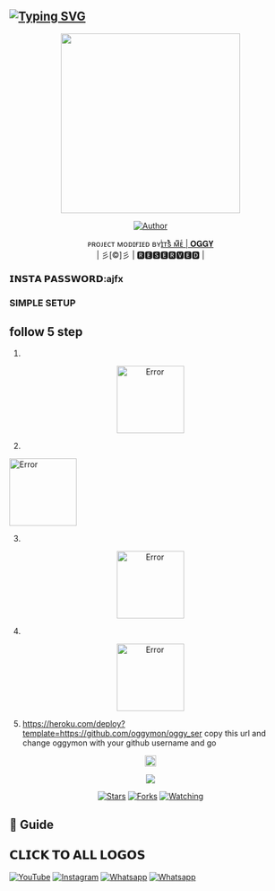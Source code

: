 ## [![Typing SVG](https://readme-typing-svg.herokuapp.com?font=Lemon+milk&color=F7000&lines=Welcome+to+oggyser+WA+Bot+repo;Created+by+jithuser;This+is+a+userbot+privet+and+public+bot;With+more+features)](https://git.io/typing-svg)
 
  <p align="center">
<span class="avatar"><img height='320' src=oggyser.jpg> </a></span> 
</p>
  <p align="center">
<a href="https://github.com/oggymon"><img title="Author" src="https://img.shields.io/badge/Owner-𝗔𝗝𝗙𝗫-Ajfx/Kaztroserv2?color=blue&style=for-the-badge&logo=whatsapp"></a>
</p>
<p align="center">
ᴘʀᴏᴊᴇᴄᴛ ᴍᴏᴅɪғɪᴇᴅ ʙʏ<a href="https://github.com/cyberchekuthan">ɪͥᴛͭsᷤ ᴍͫᴇͤ | 𝐎𝐆𝐆𝐘</a>
    <br>
       | 彡[©]彡 |
       🆁🅴🆂🅴🆁🆅🅴🅳 |
    <br> 
</p>

### 𝗜𝗡𝗦𝗧𝗔 𝗣𝗔𝗦𝗦𝗪𝗢𝗥𝗗:ajfx

### SIMPLE SETUP

## follow 5 step
1.
<p align="center">
<a href="https://github.com/signup/"><span class="avatar"><img height='120' src="./photo/Kaztroser-19.png" alt="Error"> </a></span>
 
2.
<a href="https://replit.com/@aj-fx/Kaztroser?v=1"><span class="avatar"><img height='120' src="./photo/Kaztroser-16.png" alt="Error"> </a></span>
  
3.
<p align="center">
 <a href="https://signup.heroku.com"><span class="avatar"><img height='120' src="./photo/Kaztroser-17.png" alt="Error"> </a></span>

4.
<p align="center">
 <a href="https://github.com/oggymon/oggy_ser/fork"><span class="avatar"><img height='120' src="./photo/Kaztroser-23.png" alt="Error"> </a></span>

5. https://heroku.com/deploy?template=https://github.com/oggymon/oggy_ser copy this url and change oggymon with your github username and go<br>


  <p align="center">
  <a href="httsp://github.com/oggymon/oggy_ser">
   <p align="center">
<a href="https://github.com/oggymon/oggy_ser/blob/master/plugins/README.md"><span class="avatar"><img height='20' src="https://komarev.com/ghpvc/?username=oggymon&label=Profile%20views&color=ff69b4&label=Profile+Views&style=plastic" alt="Error"> </a></span>
<a href="https://github.com/oggymon/followers">
  <p align="center">
<img src="https://img.shields.io/github/repo-size/oggymon/oggy_ser?color=green&label=Repo%20total%20size&style=plastic">
<p align="center">
<a href="https://github.com/oggymon/followers"
<img title="Followers" src="https://img.shields.io/github/followers/oggymon?color=blue&style=flat-square"></a>
<a href="https://github.com/oggymon/oggy_ser/stargazers/"><img title="Stars" src="https://img.shields.io/github/stars/oggymon/oggy_ser?color=blue&style=flat-square"></a>
<a href="https://github.com/oggymon/oggy_ser/network/members"><img title="Forks" src="https://img.shields.io/github/forks/oggymon/oggy_ser?color=blue&style=flat-square"></a>
<a href="https://github.com/oggymon/oggy_ser/watchers"><img title="Watching" src="https://img.shields.io/github/watchers/oggymon/oggy_ser?label=Watchers&color=blue&style=flat-square"></a>
</p>

## 📢 Guide

## 𝗖𝗟𝗜𝗖𝗞 𝗧𝗢 𝗔𝗟𝗟 𝗟𝗢𝗚𝗢𝗦

<a href="https://youtu.be/AGk2F4uORtc/" target="_blank"><img src="https://img.shields.io/badge/YouTube-%231877F2.svg?&style=flat-square&logo=YouTube&logoColor=white" alt="YouTube"></a>
<a href="https://instagram.com/_o._.g._.g._.y._?utm_medium=copy_link" target="_blank"><img src="https://img.shields.io/badge/Instagram-%23E4405F.svg?&style=flat-square&logo=instagram&logoColor=white" alt="Instagram"></a>
<a href="https://wa.me/918281440156" target="_blank"><img src="https://img.shields.io/badge/whatsapp-%808080.svg?&style=flat-square&logo=Whatsapp&logoColor=white" alt="Whatsapp"></a>
<a href="https://chat.whatsapp.com/EdukdzFc6suJNCs62aJB3f" target="_blank"><img src="https://img.shields.io/badge/kaztroser bot group-%808080.svg?&style=flat-square&logo=Whatsapp&logoColor=white" alt="Whatsapp"></a>

